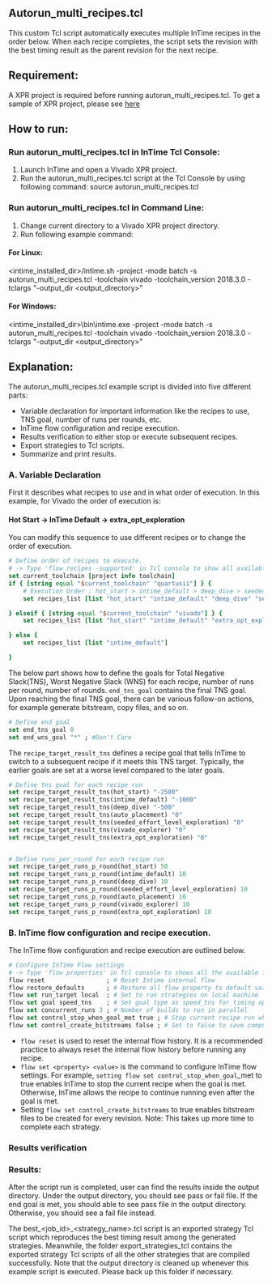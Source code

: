 ## Autorun_multi_recipes.tcl

This custom Tcl script automatically executes multiple InTime recipes in the order below. When each recipe completes, the script sets the revision with the best timing result as the parent revision for the next recipe.

## Requirement:
A XPR project is required before running autorun_multi_recipes.tcl.
To get a sample of XPR project, please see [here](../../../examples/project_mode)

## How to run:
### Run autorun_multi_recipes.tcl in InTime Tcl Console:
1. Launch InTime and open a Vivado XPR project. 
2. Run the autorun_multi_recipes.tcl script at the Tcl Console by using following command:
source autorun_multi_recipes.tcl

### Run autorun_multi_recipes.tcl in Command Line:
1. Change current directory to a Vivado XPR project directory.
2. Run following example command:

#### For Linux:
<intime_installed_dir>/intime.sh -project <proj> -mode batch -s autorun_multi_recipes.tcl -toolchain vivado 
-toolchain_version 2018.3.0 -tclargs "-output_dir <output_directory>"

#### For Windows:
<intime_installed_dir>\bin\intime.exe -project <prog> -mode batch -s autorun_multi_recipes.tcl -toolchain vivado 
-toolchain_version 2018.3.0 -tclargs "-output_dir <output_directory>"

## Explanation:
The autorun_multi_recipes.tcl example script is divided into five different parts:

- Variable declaration for important information like the recipes to use, TNS goal, number of runs per rounds, etc.
- InTime flow configuration and recipe execution.
- Results verification to either stop or execute subsequent recipes.
- Export strategies to Tcl scripts.
- Summarize and print results.



### A. Variable Declaration

First it describes what recipes to use and in what order of execution. In this example, for Vivado the order of execution is:
#### Hot Start -> InTime Default -> extra_opt_exploration

You can modify this sequence to use different recipes or to change the order of execution.

```Tcl
# Define order of recipes to execute. 
# -> Type 'flow recipes -supported' in Tcl console to show all available recipe's name
set current_toolchain [project info toolchain]
if { [string equal "$current_toolchain" "quartusii"] } {
    # Execution Order : hot_start > intime_default > deep_dive > seeded_effort_level_exploration
    set recipes_list [list "hot_start" "intime_default" "deep_dive" "seeded_effort_level_exploration" ]

} elseif { [string equal "$current_toolchain" "vivado"] } {
    set recipes_list [list "hot_start" "intime_default" "extra_opt_exploration"]

} else {
    set recipes_list [list "intime_default"]

}
```

The below part shows how to define the goals for Total Negative Slack(TNS), Worst Negative Slack (WNS) for each recipe, number of runs per round, number of rounds. ```end_tns_goal``` contains the final TNS goal. Upon reaching the final TNS goal, there can be various follow-on actions, for example generate bitstream, copy files, and so on.
```tcl
# Define end goal
set end_tns_goal 0
set end_wns_goal "*" ; #Don't Care
```

The ```recipe_target_result_tns``` defines a recipe goal that tells InTime to switch to a subsequent recipe if it meets this TNS target. Typically, the earlier goals are set at a worse level compared to the later goals.
```tcl
# Define tns goal for each recipe run
set recipe_target_result_tns(hot_start) "-2500"
set recipe_target_result_tns(intime_default) "-1000"
set recipe_target_result_tns(deep_dive) "-500"
set recipe_target_result_tns(auto_placement) "0"
set recipe_target_result_tns(seeded_effort_level_exploration) "0"
set recipe_target_result_tns(vivado_explorer) "0"
set recipe_target_result_tns(extra_opt_exploration) "0"


# Define runs_per_round for each recipe run
set recipe_target_runs_p_round(hot_start) 50
set recipe_target_runs_p_round(intime_default) 10
set recipe_target_runs_p_round(deep_dive) 10
set recipe_target_runs_p_round(seeded_effort_level_exploration) 10
set recipe_target_runs_p_round(auto_placement) 10
set recipe_target_runs_p_round(vivado_explorer) 10
set recipe_target_runs_p_round(extra_opt_exploration) 10
```
### B. InTime flow configuration and recipe execution.

The InTime flow configuration and recipe execution are outlined below. 

```tcl
# Configure InTime Flow settings 
# -> Type 'flow properties' in Tcl console to shows all the available flow property to configure
flow reset                 ; # Reset Intime internal flow 
flow restore_defaults      ; # Restore all flow property to default value
flow set run_target local  ; # Set to run strategies on local machine
flow set goal speed_tns    ; # Set goal type as speed_tns for timing optimization
flow set concurrent_runs 3 ; # Number of builds to run in parallel
flow set control_stop_when_goal_met true ; # Stop current recipe run when goal is met
flow set control_create_bitstreams false ; # Set to false to save compute time
```

- ```flow reset``` is used to reset the internal flow history. It is a recommended practice to always reset the internal flow history before running any recipe.
- ```flow set <property> <value>``` is the command to configure InTime flow settings. For example, ```setting flow set control_stop_when_goal```_met to true enables InTime to stop the current recipe when the goal is met. Otherwise, InTime allows the recipe to continue running even after the goal is met.
- Setting ```flow set control_create_bitstreams``` to true enables bitstream files to be created for every revision. Note: This takes up more time to complete each strategy.

### Results verification



### Results:
After the script run is completed, user can find the results inside the output directory.
Under the output directory, you should see pass or fail file. If the end goal is met, you should able to see pass file in the output directory. Otherwise, you should see a fail file instead. 

The best_<job_id>_<strategy_name>.tcl script is an exported strategy Tcl script which reproduces the best timing result among the generated strategies. Meanwhile, the folder export_strategies_tcl contains the exported strategy Tcl scripts of all the other strategies that are compiled successfully. Note that the output directory is cleaned up whenever this example script is executed. Please back up this folder if necessary.
